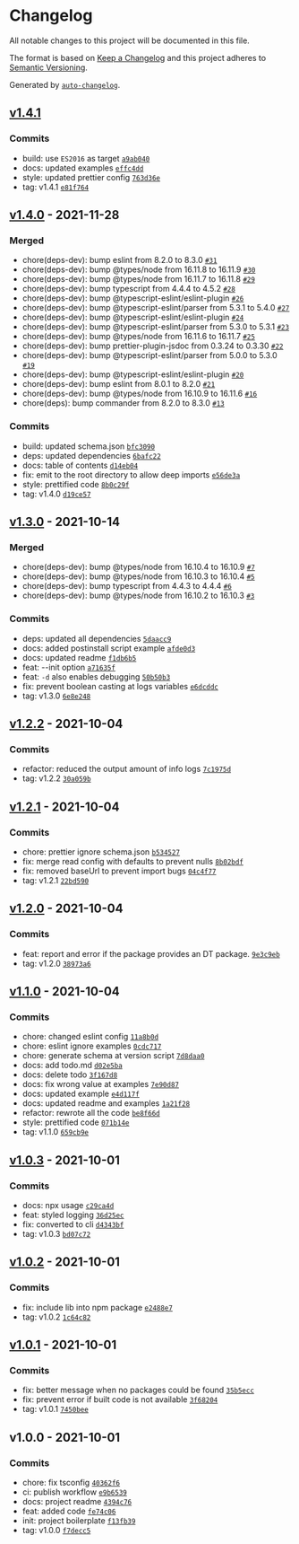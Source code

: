 # Changelog

All notable changes to this project will be documented in this file.

The format is based on [Keep a Changelog](https://keepachangelog.com/en/1.0.0/)
and this project adheres to [Semantic Versioning](https://semver.org/spec/v2.0.0.html).

Generated by [`auto-changelog`](https://github.com/CookPete/auto-changelog).

## [v1.4.1](https://github.com/arthurfiorette/declarator/compare/v1.4.0...v1.4.1)

### Commits

- build: use `ES2016` as target [`a9ab040`](https://github.com/arthurfiorette/declarator/commit/a9ab040ea3c66cb724170fe27a6d4cbe5d8b19fe)
- docs: updated examples [`effc4dd`](https://github.com/arthurfiorette/declarator/commit/effc4dd12dd8804c92f6df391c32837bec528d40)
- style: updated prettier config [`763d36e`](https://github.com/arthurfiorette/declarator/commit/763d36e50f44d45136e4bf5606eb9dd0b200e5a2)
- tag: v1.4.1 [`e81f764`](https://github.com/arthurfiorette/declarator/commit/e81f764024078bd80ac5b466907c6bc8d6780ba6)

## [v1.4.0](https://github.com/arthurfiorette/declarator/compare/v1.3.0...v1.4.0) - 2021-11-28

### Merged

- chore(deps-dev): bump eslint from 8.2.0 to 8.3.0 [`#31`](https://github.com/arthurfiorette/declarator/pull/31)
- chore(deps-dev): bump @types/node from 16.11.8 to 16.11.9 [`#30`](https://github.com/arthurfiorette/declarator/pull/30)
- chore(deps-dev): bump @types/node from 16.11.7 to 16.11.8 [`#29`](https://github.com/arthurfiorette/declarator/pull/29)
- chore(deps-dev): bump typescript from 4.4.4 to 4.5.2 [`#28`](https://github.com/arthurfiorette/declarator/pull/28)
- chore(deps-dev): bump @typescript-eslint/eslint-plugin [`#26`](https://github.com/arthurfiorette/declarator/pull/26)
- chore(deps-dev): bump @typescript-eslint/parser from 5.3.1 to 5.4.0 [`#27`](https://github.com/arthurfiorette/declarator/pull/27)
- chore(deps-dev): bump @typescript-eslint/eslint-plugin [`#24`](https://github.com/arthurfiorette/declarator/pull/24)
- chore(deps-dev): bump @typescript-eslint/parser from 5.3.0 to 5.3.1 [`#23`](https://github.com/arthurfiorette/declarator/pull/23)
- chore(deps-dev): bump @types/node from 16.11.6 to 16.11.7 [`#25`](https://github.com/arthurfiorette/declarator/pull/25)
- chore(deps-dev): bump prettier-plugin-jsdoc from 0.3.24 to 0.3.30 [`#22`](https://github.com/arthurfiorette/declarator/pull/22)
- chore(deps-dev): bump @typescript-eslint/parser from 5.0.0 to 5.3.0 [`#19`](https://github.com/arthurfiorette/declarator/pull/19)
- chore(deps-dev): bump @typescript-eslint/eslint-plugin [`#20`](https://github.com/arthurfiorette/declarator/pull/20)
- chore(deps-dev): bump eslint from 8.0.1 to 8.2.0 [`#21`](https://github.com/arthurfiorette/declarator/pull/21)
- chore(deps-dev): bump @types/node from 16.10.9 to 16.11.6 [`#16`](https://github.com/arthurfiorette/declarator/pull/16)
- chore(deps): bump commander from 8.2.0 to 8.3.0 [`#13`](https://github.com/arthurfiorette/declarator/pull/13)

### Commits

- build: updated schema.json [`bfc3090`](https://github.com/arthurfiorette/declarator/commit/bfc30908c6405b1bfae307bf12f008fb91538938)
- deps: updated dependencies [`6bafc22`](https://github.com/arthurfiorette/declarator/commit/6bafc229006106865d374192441f93ee8bb4d2df)
- docs: table of contents [`d14eb04`](https://github.com/arthurfiorette/declarator/commit/d14eb04649ff8de72afdceb551125f637ca8b350)
- fix: emit to the root directory to allow deep imports [`e56de3a`](https://github.com/arthurfiorette/declarator/commit/e56de3a52b2d408c7909ede6331457f002328259)
- style: prettified code [`8b0c29f`](https://github.com/arthurfiorette/declarator/commit/8b0c29fc1bb32d927a7411eeb5997bdd59cbc6bd)
- tag: v1.4.0 [`d19ce57`](https://github.com/arthurfiorette/declarator/commit/d19ce57906888974ab2eb86f728a74b71abe00a4)

## [v1.3.0](https://github.com/arthurfiorette/declarator/compare/v1.2.2...v1.3.0) - 2021-10-14

### Merged

- chore(deps-dev): bump @types/node from 16.10.4 to 16.10.9 [`#7`](https://github.com/arthurfiorette/declarator/pull/7)
- chore(deps-dev): bump @types/node from 16.10.3 to 16.10.4 [`#5`](https://github.com/arthurfiorette/declarator/pull/5)
- chore(deps-dev): bump typescript from 4.4.3 to 4.4.4 [`#6`](https://github.com/arthurfiorette/declarator/pull/6)
- chore(deps-dev): bump @types/node from 16.10.2 to 16.10.3 [`#3`](https://github.com/arthurfiorette/declarator/pull/3)

### Commits

- deps: updated all dependencies [`5daacc9`](https://github.com/arthurfiorette/declarator/commit/5daacc9ab214e769c7c9f8f9a15c169bbb6919a6)
- docs: added postinstall script example [`afde0d3`](https://github.com/arthurfiorette/declarator/commit/afde0d3cfb89384b69903eda822161e6365c21e9)
- docs: updated readme [`f1db6b5`](https://github.com/arthurfiorette/declarator/commit/f1db6b5b8fe2e9c1bd80ecbfecddb47fea1ad88c)
- feat: --init option [`a71635f`](https://github.com/arthurfiorette/declarator/commit/a71635ffee167e00c8f60acb41b4b670af9387e7)
- feat: `-d` also enables debugging [`50b50b3`](https://github.com/arthurfiorette/declarator/commit/50b50b327f17b7af6d9732b9bd45a15882e5a967)
- fix: prevent boolean casting at logs variables [`e6dcddc`](https://github.com/arthurfiorette/declarator/commit/e6dcddcdb40a6ef54e616f66a82021dceeb03148)
- tag: v1.3.0 [`6e8e248`](https://github.com/arthurfiorette/declarator/commit/6e8e24857b8b8a794ddeb8cd325d31bbf5b91f09)

## [v1.2.2](https://github.com/arthurfiorette/declarator/compare/v1.2.1...v1.2.2) - 2021-10-04

### Commits

- refactor: reduced the output amount of info logs [`7c1975d`](https://github.com/arthurfiorette/declarator/commit/7c1975dae33c60d8f5d2575537acd383d692caba)
- tag: v1.2.2 [`30a059b`](https://github.com/arthurfiorette/declarator/commit/30a059b51f4eee4ec1e05c4bbb92557708802ded)

## [v1.2.1](https://github.com/arthurfiorette/declarator/compare/v1.2.0...v1.2.1) - 2021-10-04

### Commits

- chore: prettier ignore schema.json [`b534527`](https://github.com/arthurfiorette/declarator/commit/b53452748f1949510ef650867e43f046217aa798)
- fix: merge read config with defaults to prevent nulls [`8b02bdf`](https://github.com/arthurfiorette/declarator/commit/8b02bdf77e8125bcd3cc680db4539dba3894cfd1)
- fix: removed baseUrl to prevent import bugs [`04c4f77`](https://github.com/arthurfiorette/declarator/commit/04c4f772b0da788ed66c8c182cb748dea910ea59)
- tag: v1.2.1 [`22bd590`](https://github.com/arthurfiorette/declarator/commit/22bd59046e1b6731eafe1b6f74371908e7358933)

## [v1.2.0](https://github.com/arthurfiorette/declarator/compare/v1.1.0...v1.2.0) - 2021-10-04

### Commits

- feat: report and error if the package provides an DT package. [`9e3c9eb`](https://github.com/arthurfiorette/declarator/commit/9e3c9eb72d92997d2858e5cabf95006380d2dd0f)
- tag: v1.2.0 [`38973a6`](https://github.com/arthurfiorette/declarator/commit/38973a6efb1305432c70cc616b4ce0fbaf6bb526)

## [v1.1.0](https://github.com/arthurfiorette/declarator/compare/v1.0.3...v1.1.0) - 2021-10-04

### Commits

- chore: changed eslint config [`11a8b0d`](https://github.com/arthurfiorette/declarator/commit/11a8b0dfc24e7e1a78b8bda2f85abe1ff4404eb5)
- chore: eslint ignore examples [`0cdc717`](https://github.com/arthurfiorette/declarator/commit/0cdc717fcab6de8be32619535d3900ceeda7087b)
- chore: generate schema at version script [`7d8daa0`](https://github.com/arthurfiorette/declarator/commit/7d8daa0bed05b6d679c744110d52c61c0b30deeb)
- docs: add todo.md [`d02e5ba`](https://github.com/arthurfiorette/declarator/commit/d02e5ba47bbf7fe0dc0e3b1cc6f194cce0849ef8)
- docs: delete todo [`3f167d8`](https://github.com/arthurfiorette/declarator/commit/3f167d8ac2b00918be6e90c26144c2c4de378842)
- docs: fix wrong value at examples [`7e90d87`](https://github.com/arthurfiorette/declarator/commit/7e90d8727b6aaeb6dddabb9948d5d110d67d15fe)
- docs: updated example [`e4d117f`](https://github.com/arthurfiorette/declarator/commit/e4d117ff906b88f3c29bfe325016c09f23d7dfc9)
- docs: updated readme and examples [`1a21f28`](https://github.com/arthurfiorette/declarator/commit/1a21f287d4021544a6b30ff09a07685b0ee31c00)
- refactor: rewrote all the code [`be8f66d`](https://github.com/arthurfiorette/declarator/commit/be8f66db99657b83c6e2fa8fe5d7dcbf25337441)
- style: prettified code [`071b14e`](https://github.com/arthurfiorette/declarator/commit/071b14eb460b194586195a2a5f024d0f5921bde1)
- tag: v1.1.0 [`659cb9e`](https://github.com/arthurfiorette/declarator/commit/659cb9ecbb80c1a4edab5da8e7976d18b5066b73)

## [v1.0.3](https://github.com/arthurfiorette/declarator/compare/v1.0.2...v1.0.3) - 2021-10-01

### Commits

- docs: npx usage [`c29ca4d`](https://github.com/arthurfiorette/declarator/commit/c29ca4d912fcefb530df6bb37a75f396a416f4d7)
- feat: styled logging [`36d25ec`](https://github.com/arthurfiorette/declarator/commit/36d25ecfc57b407d4d6d5e2f945549b4e8125bff)
- fix: converted to cli [`d4343bf`](https://github.com/arthurfiorette/declarator/commit/d4343bf103141332d58a11f2ecc29b6da67ee8aa)
- tag: v1.0.3 [`bd07c72`](https://github.com/arthurfiorette/declarator/commit/bd07c7278a1a6124ff96d37f185d012087755dea)

## [v1.0.2](https://github.com/arthurfiorette/declarator/compare/v1.0.1...v1.0.2) - 2021-10-01

### Commits

- fix: include lib into npm package [`e2488e7`](https://github.com/arthurfiorette/declarator/commit/e2488e72d359bbf579858b541f793a9eb24cb0a7)
- tag: v1.0.2 [`1c64c82`](https://github.com/arthurfiorette/declarator/commit/1c64c8282756835bf4ccd93dda060ebe3d9ed5d7)

## [v1.0.1](https://github.com/arthurfiorette/declarator/compare/v1.0.0...v1.0.1) - 2021-10-01

### Commits

- fix: better message when no packages could be found [`35b5ecc`](https://github.com/arthurfiorette/declarator/commit/35b5ecc688a4656eb80e502e750dd9096ecb5933)
- fix: prevent error if built code is not available [`3f68204`](https://github.com/arthurfiorette/declarator/commit/3f682044c569e9517cd6247709399d9fc7f3a6bf)
- tag: v1.0.1 [`7450bee`](https://github.com/arthurfiorette/declarator/commit/7450beec7a65d7ca156ec0bc94d415a806fdbe55)

## v1.0.0 - 2021-10-01

### Commits

- chore: fix tsconfig [`40362f6`](https://github.com/arthurfiorette/declarator/commit/40362f6261f79c98fcf3c19b86a3bec79f707cd4)
- ci: publish workflow [`e9b6539`](https://github.com/arthurfiorette/declarator/commit/e9b6539cb07a3c72184b6bd47d306226e1dad866)
- docs: project readme [`4394c76`](https://github.com/arthurfiorette/declarator/commit/4394c762efb153f4a752d84ba037fdab657ef7ae)
- feat: added code [`fe74c06`](https://github.com/arthurfiorette/declarator/commit/fe74c06d3aafc030382a7309bcfa0fed545df455)
- init: project boilerplate [`f13fb39`](https://github.com/arthurfiorette/declarator/commit/f13fb39b5d98dd6540e0c493aecf3e62aa041976)
- tag: v1.0.0 [`f7decc5`](https://github.com/arthurfiorette/declarator/commit/f7decc5a1ef0f3b503b6f9ca0d6f13f024a880a9)
